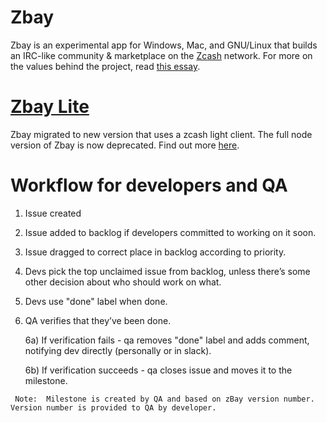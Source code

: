 # Zbay

  

Zbay is an experimental app for Windows, Mac, and GNU/Linux that builds an IRC-like community & marketplace on the [Zcash](https://z.cash) network. For more on the values behind the project, read [this essay](https://zbay.app/#why).

# [Zbay Lite](https://github.com/ZbayApp/ZbayLite)
Zbay migrated to new version that uses a zcash light client. The full node version of Zbay is now deprecated. Find out more [here](https://github.com/ZbayApp/ZbayLite).



# Workflow for developers and QA

  1.  Issue created
  2.  Issue added to backlog if developers committed to working on it soon.
  3.  Issue dragged to correct place in backlog according to priority.
  4.  Devs pick the top unclaimed issue from backlog, unless there’s some other decision about who should work on what.
  5.  Devs use "done" label when done.
  6.  QA verifies that they’ve been done. 
  
      6a) If verification fails - qa removes "done" label and adds comment, notifying dev directly (personally or in slack). 
  
      6b) If verification succeeds - qa closes issue and moves it to the milestone.
      
     Note:  Milestone is created by QA and based on zBay version number. Version number is provided to QA by developer.

